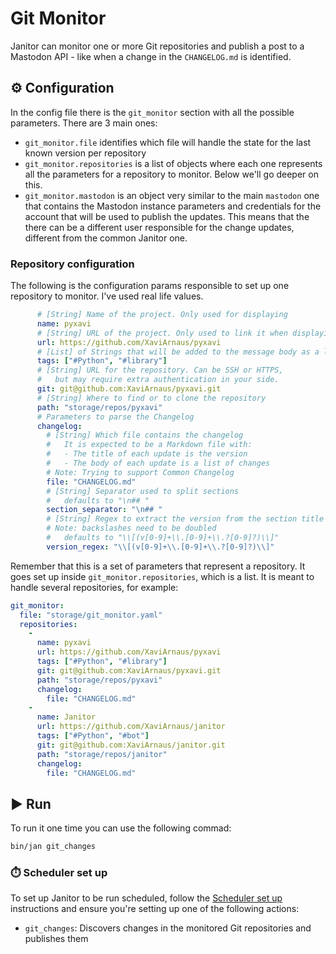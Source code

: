# Git Monitor

Janitor can monitor one or more Git repositories and publish a post to a Mastodon API - like when a change in the `CHANGELOG.md` is identified.

## ⚙️ Configuration

In the config file there is the `git_monitor` section with all the possible parameters. There are 3 main ones:
- `git_monitor.file` identifies which file will handle the state for the last known version per repository
- `git_monitor.repositories` is a list of objects where each one represents all the parameters for a repository to monitor. Below we'll go deeper on this.
- `git_monitor.mastodon` is an object very similar to the main `mastodon` one that contains the Mastodon instance parameters and credentials for the account that will be used to publish the updates. This means that the there can be a different user responsible for the change updates, different from the common Janitor one.

### Repository configuration

The following is the configuration params responsible to set up one repository to monitor. I've used real life values.
```yaml
      # [String] Name of the project. Only used for displaying
      name: pyxavi
      # [String] URL of the project. Only used to link it when displaying
      url: https://github.com/XaviArnaus/pyxavi
      # [List] of Strings that will be added to the message body as a list of Tags
      tags: ["#Python", "#library"]
      # [String] URL for the repository. Can be SSH or HTTPS,
      #   but may require extra authentication in your side.
      git: git@github.com:XaviArnaus/pyxavi.git
      # [String] Where to find or to clone the repository
      path: "storage/repos/pyxavi"
      # Parameters to parse the Changelog
      changelog:
        # [String] Which file contains the changelog
        #   It is expected to be a Markdown file with:
        #   - The title of each update is the version
        #   - The body of each update is a list of changes
        # Note: Trying to support Common Changelog
        file: "CHANGELOG.md"
        # [String] Separator used to split sections
        #   defaults to "\n## "
        section_separator: "\n## "
        # [String] Regex to extract the version from the section title
        # Note: backslashes need to be doubled
        #   defaults to "\\[(v[0-9]+\\.[0-9]+\\.?[0-9]?)\\]"
        version_regex: "\\[(v[0-9]+\\.[0-9]+\\.?[0-9]?)\\]"  
```

Remember that this is a set of parameters that represent a repository. It goes set up inside `git_monitor.repositories`, which is a list. It is meant to handle several repositories, for example:

```yaml
git_monitor:
  file: "storage/git_monitor.yaml"
  repositories:
    -
      name: pyxavi
      url: https://github.com/XaviArnaus/pyxavi
      tags: ["#Python", "#library"]
      git: git@github.com:XaviArnaus/pyxavi.git
      path: "storage/repos/pyxavi"
      changelog:
        file: "CHANGELOG.md"
    -
      name: Janitor
      url: https://github.com/XaviArnaus/janitor
      tags: ["#Python", "#bot"]
      git: git@github.com:XaviArnaus/janitor.git
      path: "storage/repos/janitor"
      changelog:
        file: "CHANGELOG.md"
```

## ▶️ Run

To run it one time you can use the following commad:
```bash
bin/jan git_changes
```

### ⏱️ Scheduler set up

To set up Janitor to be run scheduled, follow the [Scheduler set up](./scheduler.md) instructions and ensure you're setting up one of the following actions:

- `git_changes`: Discovers changes in the monitored Git repositories and publishes them